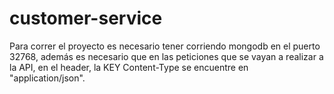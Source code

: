 # customer-service

Para correr el proyecto es necesario tener corriendo mongodb en el puerto 32768, además es necesario que en las peticiones que se vayan a realizar a la API, en el header, la KEY Content-Type se encuentre en "application/json".
